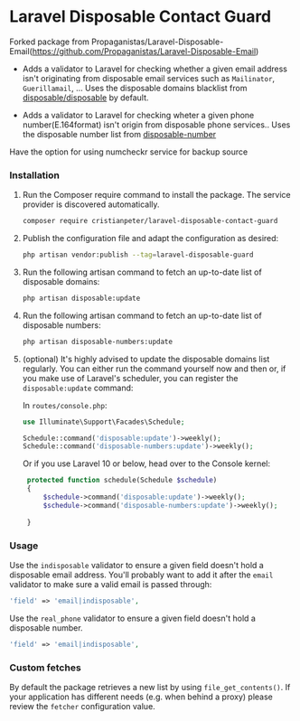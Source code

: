 # Laravel Disposable Contact Guard

Forked package from Propaganistas/Laravel-Disposable-Email(https://github.com/Propaganistas/Laravel-Disposable-Email)
- Adds a validator to Laravel for checking whether a given email address isn't originating from disposable email services such as `Mailinator`, `Guerillamail`, ...
Uses the disposable domains blacklist from [disposable/disposable](https://github.com/disposable/disposable) by default.

- Adds a validator to Laravel for checking wheter a given phone number(E.164format) isn't origin from disposable phone services..
Uses the disposable number list from [disposable-number](https://github.com/Propaganistas/Laravel-Phone)

Have the option for using numcheckr service for backup source

### Installation

1. Run the Composer require command to install the package. The service provider is discovered automatically.

    ```bash
    composer require cristianpeter/laravel-disposable-contact-guard
    ```

2. Publish the configuration file and adapt the configuration as desired:

    ```bash
    php artisan vendor:publish --tag=laravel-disposable-guard
    ```

3. Run the following artisan command to fetch an up-to-date list of disposable domains:
    
    ```bash
    php artisan disposable:update
    ```
4. Run the following artisan command to fetch an up-to-date list of disposable numbers:
    
    ```bash
    php artisan disposable-numbers:update
    ```


5. (optional) It's highly advised to update the disposable domains list regularly. You can either run the command yourself now and then or, if you make use of Laravel's scheduler, you can register the `disposable:update` command: 

   In `routes/console.php`:
    ```php
    use Illuminate\Support\Facades\Schedule;
    
    Schedule::command('disposable:update')->weekly();
    Schedule::command('disposable-numbers:update')->weekly();

    ```

    Or if you use Laravel 10 or below, head over to the Console kernel:
   ```php
    protected function schedule(Schedule $schedule)
    {
        $schedule->command('disposable:update')->weekly();
        $schedule->command('disposable-numbers:update')->weekly();
       
    }
    ```
### Usage

Use the `indisposable` validator to ensure a given field doesn't hold a disposable email address. You'll probably want to add it after the `email` validator to make sure a valid email is passed through:

```php
'field' => 'email|indisposable',
```
Use the `real_phone` validator to ensure a given field doesn't hold a disposable number.
```php
'field' => 'email|indisposable',
```

### Custom fetches

By default the package retrieves a new list by using `file_get_contents()`. 
If your application has different needs (e.g. when behind a proxy) please review the `fetcher` configuration value.
